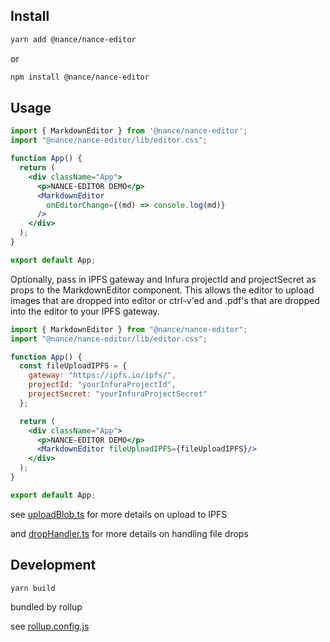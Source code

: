 ## Install

```bash
yarn add @nance/nance-editor
```
or
```bash
npm install @nance/nance-editor
```

## Usage

```jsx
import { MarkdownEditor } from '@nance/nance-editor';
import "@nance/nance-editor/lib/editor.css";

function App() {
  return (
    <div className="App">
      <p>NANCE-EDITOR DEMO</p>
      <MarkdownEditor
        onEditorChange={(md) => console.log(md)}
      />
    </div>
  );
}

export default App;

```

Optionally, pass in IPFS gateway and Infura projectId and projectSecret as props to the MarkdownEditor component.
This allows the editor to upload images that are dropped into editor or ctrl-v'ed and .pdf's that are dropped into the editor to your IPFS gateway.

```jsx
import { MarkdownEditor } from "@nance/nance-editor";
import "@nance/nance-editor/lib/editor.css";

function App() {
  const fileUploadIPFS = {
    gateway: "https://ipfs.io/ipfs/",
    projectId: "yourInfuraProjectId",
    projectSecret: "yourInfuraProjectSecret"
  };

  return (
    <div className="App">
      <p>NANCE-EDITOR DEMO</p>
      <MarkdownEditor fileUploadIPFS={fileUploadIPFS}/>
    </div>
  );
}

export default App;
```

see [uploadBlob.ts](src/utils/uploadBlob.ts) for more details on upload to IPFS

and [dropHandler.ts](src/utils/dropHandler.ts) for more details on handling file drops

## Development

```bash
yarn build
```

bundled by rollup

see [rollup.config.js](rollup.config.js)
